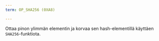 ```yaml
---
term: OP_SHA256 (0XA8)

---
```

Ottaa pinon ylimmän elementin ja korvaa sen hash-elementillä käyttäen `SHA256`-funktiota.
